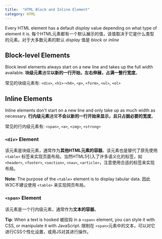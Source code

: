 ```yaml
---
title:  "HTML Block and Inline Element"
category: HTML
---
```

Every HTML element has a default _display_ value depending on what type of element it is. 每个HTML元素都有一个默认展示的值，该值取决于它是什么类型的元素。对于大多数元素的默认 _display_ 值是 _block_ or _inline_

## Block-level Elements

Block level elements always start on a new line and takes up the full width available.
**块级元素**通常**以新的一行开始，左右伸展，占满一整行宽度**。

常见的块级元素有: `<div>`, `<h1>`-`<h6>`, `<p>`, `<form>`, `<ul>`, `<ol>`

<!--more-->

## Inline Elements

Inline elements don't start on a new line and only take up as much width as necessary.
**行内级元素**通常**不会以新的一行开始来显示，且只占据必要的宽度**。

常见的行内级元素有: `<span>`, `<a>`, `<img>`, `<strong>`

### `<div>` Element

该元素是块级元素，通常作为**其他HTML元素的容器**。该元素也是替代了原先使用 `<table>` 标签来实现页面布局。当然HTML5引入了许多语义化的标签，如 `<header>`, `<footer>`, `<section>`, `<nav>`, `<article>`，注意使用合适的标签来实现布局。

**Note**: The purpose of the `<table>` element is to display tabular data. 因此W3C不建议使用 `<table>` 来实现网页布局。

### `<span>` Element

该元素是一个行内级元素，通常作为**文本的容器**。

**Tip**: When a text is hooked 被挂钩 in a `<span>` element, you can style it with CSS, or manipulate it with JavaScript. 限制在 `<span>`元素中的文本，可以对它进行CSS个性化设置，或用JS对其进行操作。
